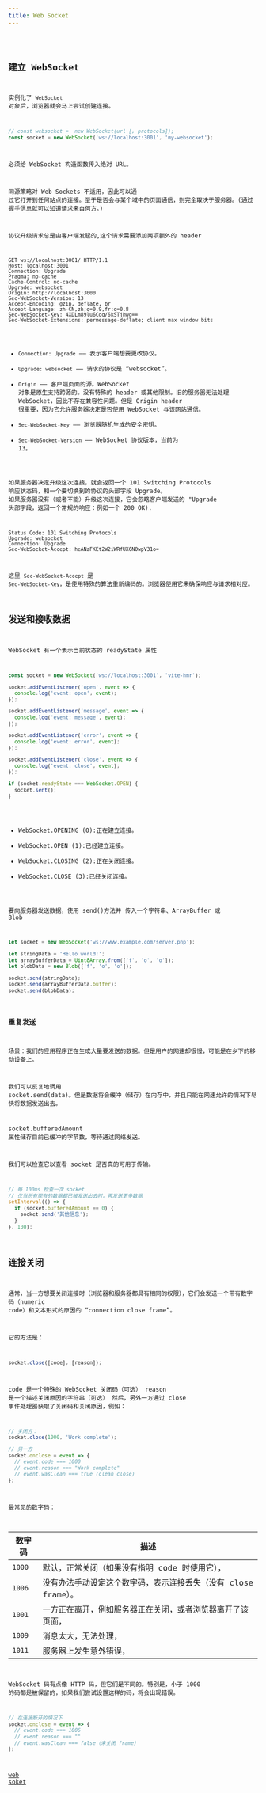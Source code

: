```yaml
---
title: Web Socket
---
```


<code src="./demos/Socket.jsx" />

## 建立 WebSocket

实例化了 `WebSocket` 对象后，浏览器就会马上尝试创建连接。

```js
// const websocket =  new WebSocket(url [, protocols]);
const socket = new WebSocket('ws://localhost:3001', 'my-websocket');
```

必须给 WebSocket 构造函数传入绝对 URL。

同源策略对 Web Sockets 不适用，因此可以通 过它打开到任何站点的连接。至于是否会与某个域中的页面通信，则完全取决于服务器。(通过握手信息就可以知道请求来自何方。)

协议升级请求总是由客户端发起的,这个请求需要添加两项额外的 header

```
GET ws://localhost:3001/ HTTP/1.1
Host: localhost:3001
Connection: Upgrade
Pragma: no-cache
Cache-Control: no-cache
Upgrade: websocket
Origin: http://localhost:3000
Sec-WebSocket-Version: 13
Accept-Encoding: gzip, deflate, br
Accept-Language: zh-CN,zh;q=0.9,fr;q=0.8
Sec-WebSocket-Key: 4XDLm89lu6Cqq/6kSTjhwg==
Sec-WebSocket-Extensions: permessage-deflate; client_max_window_bits
```

- `Connection: Upgrade` —— 表示客户端想要更改协议。
- `Upgrade: websocket` —— 请求的协议是 “websocket”。
- `Origin` —— 客户端页面的源。WebSocket 对象是原生支持跨源的。没有特殊的 header 或其他限制。旧的服务器无法处理 WebSocket，因此不存在兼容性问题。但是 Origin header 很重要，因为它允许服务器决定是否使用 WebSocket 与该网站通信。
- `Sec-WebSocket-Key` —— 浏览器随机生成的安全密钥。
- `Sec-WebSocket-Version` —— WebSocket 协议版本，当前为 13。

如果服务器决定升级这次连接，就会返回一个 101 Switching Protocols 响应状态码，和一个要切换到的协议的头部字段 Upgrade。 如果服务器没有（或者不能）升级这次连接，它会忽略客户端发送的 "Upgrade 头部字段，返回一个常规的响应：例如一个 200 OK).

```
Status Code: 101 Switching Protocols
Upgrade: websocket
Connection: Upgrade
Sec-WebSocket-Accept: heANzFKEt2W2iWRfUX6N0wpV31o=
```

这里 `Sec-WebSocket-Accept` 是 `Sec-WebSocket-Key`，是使用特殊的算法重新编码的。浏览器使用它来确保响应与请求相对应。

## 发送和接收数据

WebSocket 有一个表示当前状态的 readyState 属性

```js
const socket = new WebSocket('ws://localhost:3001', 'vite-hmr');

socket.addEventListener('open', event => {
  console.log('event: open', event);
});

socket.addEventListener('message', event => {
  console.log('event: message', event);
});

socket.addEventListener('error', event => {
  console.log('event: error', event);
});

socket.addEventListener('close', event => {
  console.log('event: close', event);
});

if (socket.readyState === WebSocket.OPEN) {
  socket.sent();
}
```

- WebSocket.OPENING (0):正在建立连接。
- WebSocket.OPEN (1):已经建立连接。
- WebSocket.CLOSING (2):正在关闭连接。
- WebSocket.CLOSE (3):已经关闭连接。

要向服务器发送数据，使用 send()方法并 传入一个字符串、ArrayBuffer 或 Blob

```js
let socket = new WebSocket('ws://www.example.com/server.php');

let stringData = 'Hello world!';
let arrayBufferData = Uint8Array.from(['f', 'o', 'o']);
let blobData = new Blob(['f', 'o', 'o']);

socket.send(stringData);
socket.send(arrayBufferData.buffer);
socket.send(blobData);
```

### 重复发送

场景：我们的应用程序正在生成大量要发送的数据。但是用户的网速却很慢，可能是在乡下的移动设备上。

我们可以反复地调用 socket.send(data)。但是数据将会缓冲（储存）在内存中，并且只能在网速允许的情况下尽快将数据发送出去。

socket.bufferedAmount 属性储存目前已缓冲的字节数，等待通过网络发送。

我们可以检查它以查看 socket 是否真的可用于传输。

```js
// 每 100ms 检查一次 socket
// 仅当所有现有的数据都已被发送出去时，再发送更多数据
setInterval(() => {
  if (socket.bufferedAmount == 0) {
    socket.send('其他信息');
  }
}, 100);
```

## 连接关闭

通常，当一方想要关闭连接时（浏览器和服务器都具有相同的权限），它们会发送一个带有数字码（numeric code）和文本形式的原因的 “connection close frame”。

它的方法是：

```js
socket.close([code], [reason]);
```

code 是一个特殊的 WebSocket 关闭码（可选）
reason 是一个描述关闭原因的字符串（可选）
然后，另外一方通过 close 事件处理器获取了关闭码和关闭原因，例如：

```js
// 关闭方：
socket.close(1000, 'Work complete');

// 另一方
socket.onclose = event => {
  // event.code === 1000
  // event.reason === "Work complete"
  // event.wasClean === true (clean close)
};
```

最常见的数字码：

| 数字码 | 描述                                                           |
| ------ | -------------------------------------------------------------- |
| `1000` | 默认，正常关闭（如果没有指明 code 时使用它），                 |
| `1006` | 没有办法手动设定这个数字码，表示连接丢失（没有 close frame）。 |
| `1001` | 一方正在离开，例如服务器正在关闭，或者浏览器离开了该页面，     |
| `1009` | 消息太大，无法处理，                                           |
| `1011` | 服务器上发生意外错误，                                         |

WebSocket 码有点像 HTTP 码，但它们是不同的。特别是，小于 1000 的码都是被保留的，如果我们尝试设置这样的码，将会出现错误。

```js
// 在连接断开的情况下
socket.onclose = event => {
  // event.code === 1006
  // event.reason === ""
  // event.wasClean === false（未关闭 frame）
};
```

[web soket](https://www.bilibili.com/video/BV1jy4y1U7UE?p=2&t=691)
